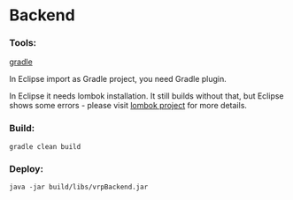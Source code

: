 # Backend
### Tools:
[gradle](gradle.org)

In Eclipse import as Gradle project, you need Gradle plugin.

In Eclipse it needs lombok installation. It still builds without that, but Eclipse shows some errors - please visit [lombok project](https://projectlombok.org/) for more details.

### Build:

`gradle clean build`

### Deploy:

`java -jar build/libs/vrpBackend.jar`
